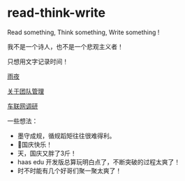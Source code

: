 # read-think-write
Read something, Think something, Write something !

我不是一个诗人，也不是一个悲观主义者！

只想用文字记录时间！

[雨夜](./202109/rain_day.md)

[关于团队管理](./202109/about_team_manger.md)

[车联网调研](./202109/car_network.md)


一些想法：
* 墨守成规，循规蹈矩往往很难得利。
* 🚩国庆快乐！
* 天，国庆又胖了3斤！
* haas edu 开发版总算玩明白点了，不断突破的过程太爽了！
* 时不时能有几个好哥们聚一聚太爽了！
